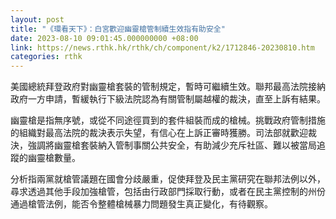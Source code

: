 ```yaml
---
layout: post
title: "《環看天下》：白宮歡迎幽靈槍管制續生效指有助安全"
date: 2023-08-10 09:01:45.000000000 +08:00
link: https://news.rthk.hk/rthk/ch/component/k2/1712846-20230810.htm
categories: rthk
---
```


美國總統拜登政府對幽靈槍套裝的管制規定，暫時可繼續生效。聯邦最高法院接納政府一方申請，暫緩執行下級法院認為有關管制屬越權的裁決，直至上訴有結果。

幽靈槍是指無序號，或從不同途徑買到的套件組裝而成的槍械。挑戰政府管制措施的組織對最高法院的裁決表示失望，有信心在上訴正審時獲勝。司法部就歡迎裁決，強調將幽靈槍套裝納入管制事關公共安全，有助減少充斥社區、難以被當局追蹤的幽靈槍數量。

分析指兩黨就槍管議題在國會分歧嚴重，促使拜登及民主黨研究在聯邦法例以外，尋求透過其他手段加強槍管，包括由行政部門採取行動，或者在民主黨控制的州份通過槍管法例，能否令整體槍械暴力問題發生真正變化，有待觀察。
